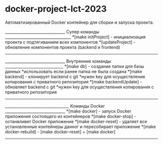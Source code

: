 # docker-project-lct-2023
 Автоматизированный Docker контейнер для сборки и запуска проекта.

 _______________________________ Супер команды __________________________________
 *[make initProject] - инициализация проекта с подтягиванием всех компонентов 
 *[updateProject] - обновление компонентов проекта (backend и frontend) 
 ________________________________________________________________________________
 
 
 _______________________________ Внутренние команды ______________________________
 *[make db] - создание папки для базы данных                    *использовать если ранее папка не была создана
 *[make backend] - клонирует backend с git                      *нужен key для осуществления копирования с приватного репозитория
 *[make backendUpdate] - обновляет backend с git                *нужен key для осуществления копирования с приватного репозитория
 ________________________________________________________________________________
 
 
 _________________________________ Команды Docker _______________________________
 *[make docker] - запуск Docker приложения состоящего из контейнеров
 *[make docker-stop] - останвливет Docker приложение
 *[make docker-reset] - удаляет все установленные контейнеры данног и пересобирает приложение
 *[make docker-rebuild] - [make docker-reset] + [make docker]
 ________________________________________________________________________________
